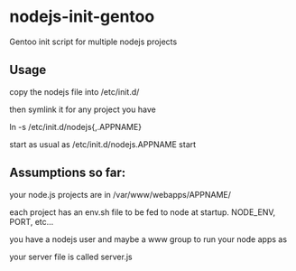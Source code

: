 nodejs-init-gentoo
==================

Gentoo init script for multiple nodejs projects

## Usage
copy the nodejs file into /etc/init.d/

then symlink it for any project you have

ln -s /etc/init.d/nodejs{,.APPNAME}

start as usual as /etc/init.d/nodejs.APPNAME start



## Assumptions so far:

your node.js projects are in /var/www/webapps/APPNAME/

each project has an env.sh file to be fed to node at startup.
NODE_ENV, PORT, etc...

you have a nodejs user and maybe a www group to run your node apps as

your server file is called server.js


